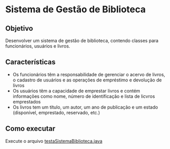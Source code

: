# Sistema de Gestão de Biblioteca

## Objetivo

Desenvolver um sistema de gestão de biblioteca, contendo classes para funcionários, usuários e livros.

## Características

- Os funcionários têm a responsabilidade de gerenciar o acervo de livros, o cadastro de usuários e as operações de empréstimo e devolução de livros
- Os usuários têm a capacidade de emprestar livros e contém informações como nome, número de identificação e lista de licvros emprestados
- Os livros tem um título, um autor, um ano de publicação e um estado (disponível, emprestado, reservado, etc.)

## Como executar

Execute o arquivo [testaSistemaBiblioteca.java](./application/testaSistemaBiblioteca.java)
